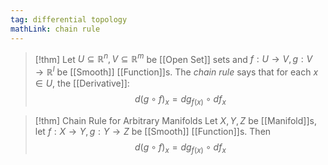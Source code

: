 ```yaml
---
tag: differential topology
mathLink: chain rule
---
```

>[!thm]
Let $U\subseteq \mathbb{R}^{n},V\subseteq \mathbb{R}^{m}$ be [[Open Set]] sets and $f:U \rightarrow V,g:V \rightarrow \mathbb{R}^{l}$ be [[Smooth]] [[Function]]s. The *chain rule* says that for each $x\in U$, the [[Derivative]]:
$$d(g\circ f)_x=dg_{f(x)}\circ df_{x}$$

>[!thm] Chain Rule for Arbitrary Manifolds
Let $X,Y,Z$ be [[Manifold]]s, let $f:X \rightarrow Y,g:Y \rightarrow Z$ be [[Smooth]] [[Function]]s. Then
$$d(g\circ f)_{x}=dg_{f(x)}\circ df_{x}$$
